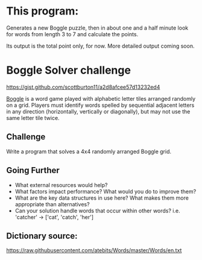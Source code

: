 # This program:
Generates a new Boggle puzzle, then in about one and a half minute look for words from length 3 to 7 and calculate the points.

Its output is the total point only, for now. More detailed output coming soon.

# Boggle Solver challenge
https://gist.github.com/scottburton11/a2d8afcee57d13232ed4

[Boggle](http://en.wikipedia.org/wiki/Boggle) is a word game played with
alphabetic letter tiles arranged randomly on a grid. Players must identify
words spelled by sequential adjacent letters in any direction
(horizontally, vertically or diagonally), but may not use the same
letter tile twice.

## Challenge

Write a program that solves a 4x4 randomly arranged Boggle grid.

## Going Further

* What external resources would help?
* What factors impact performance? What would you do to improve them?
* What are the key data structures in use here? What makes them more
  appropriate than alternatives?
* Can your solution handle words that occur within other words? i.e.
  'catcher' -> ['cat', 'catch', 'her']

## Dictionary source:
https://raw.githubusercontent.com/atebits/Words/master/Words/en.txt